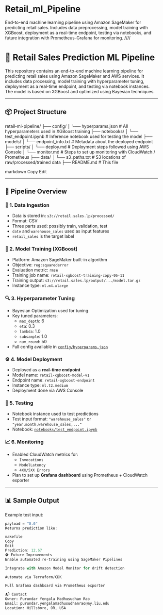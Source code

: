 # Retail_ml_Pipeline
End-to-end machine learning pipeline using Amazon SageMaker for predicting retail sales. Includes data preprocessing, model training with XGBoost, deployment as a real-time endpoint, testing via notebooks, and future integration with Prometheus-Grafana for monitoring.
////
# 🧠 Retail Sales Prediction ML Pipeline

This repository contains an end-to-end machine learning pipeline for predicting retail sales using Amazon SageMaker and AWS services. It includes data processing, model training with hyperparameter tuning, deployment as a real-time endpoint, and testing via notebook instances. The model is based on XGBoost and optimized using Bayesian techniques.

---

## 📦 Project Structure

retail-ml-pipeline/
├── config/
│ └── hyperparams.json # All hyperparameters used in XGBoost training
├── notebooks/
│ └── test_endpoint.ipynb # Inference notebook used for testing the model
├── models/
│ └── endpoint_info.txt # Metadata about the deployed endpoint
├── scripts/
│ └── deploy.md # Deployment steps followed using AWS Console
│ └── monitor.md # Steps to set up monitoring with CloudWatch / Prometheus
├── data/
│ └── s3_paths.txt # S3 locations of raw/processed/trained data
├── README.md # This file

markdown
Copy
Edit

---

## 🚀 Pipeline Overview

### 📁 1. Data Ingestion
- Data is stored in: `s3://retail.sales.lp/processed/`
- Format: CSV
- Three parts used: possibly train, validation, test
- `date` and `warehouse_sales` used as input features
- `retail_sales` is the target label

### 🧠 2. Model Training (XGBoost)
- Platform: Amazon SageMaker built-in algorithm
- Objective: `reg:squarederror`
- Evaluation metric: `rmse`
- Training job name: `retail-xgboost-training-copy-06-11`
- Training output: `s3://retail.sales.lp/output/.../model.tar.gz`
- Instance type: `ml.m4.xlarge`

### 🔍 3. Hyperparameter Tuning
- Bayesian Optimization used for tuning
- Key tuned parameters:
  - `max_depth`: 6
  - `eta`: 0.3
  - `lambda`: 1.0
  - `subsample`: 1.0
  - `num_round`: 50
- Full config available in [`config/hyperparams.json`](./config/hyperparams.json)

### ⚙️ 4. Model Deployment
- Deployed as a **real-time endpoint**
- Model name: `retail-xgboost-model-v1`
- Endpoint name: `retail-xgboost-endpoint`
- Instance type: `ml.t2.medium`
- Deployment done via AWS Console

### 🧪 5. Testing
- Notebook instance used to test predictions
- Test input format: `"warehouse_sales"` or `"year,month,warehouse_sales,..."`
- Notebook: [`notebooks/test_endpoint.ipynb`](./notebooks/test_endpoint.ipynb)

### 📈 6. Monitoring
- Enabled CloudWatch metrics for:
  - `Invocations`
  - `ModelLatency`
  - `4XX/5XX Errors`
- Plan to set up **Grafana dashboard** using Prometheus + CloudWatch exporter

---

## 📊 Sample Output

Example test input:

```python
payload = "8.0"
Returns prediction like:

makefile
Copy
Edit
Prediction: 12.67
🛠 Future Improvements
Enable automated re-training using SageMaker Pipelines

Integrate with Amazon Model Monitor for drift detection

Automate via Terraform/CDK

Full Grafana dashboard via Prometheus exporter

📬 Contact
Owner: Purundar Yengala Madhusudhan Rao
Email: purundar.yengalamadhusudhanrao@my.liu.edu
Location: Hillsboro, OR, USA

